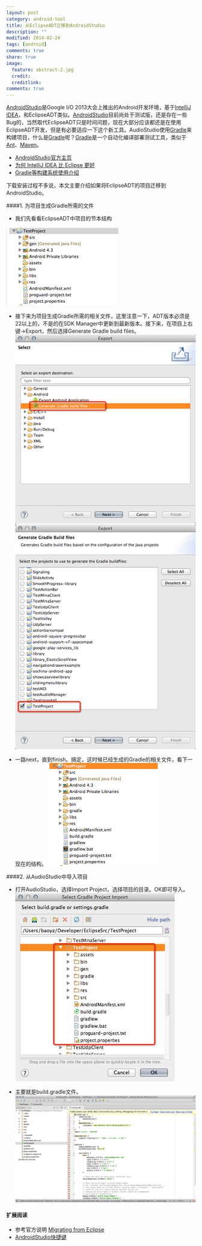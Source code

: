 ```yaml
---
layout: post
category: android-tool
title: 从EclipseADT迁移到AndroidStudio
description: ""
modified: 2014-02-24
tags: [android]
comments: true
share: true
image:
  feature: abstract-2.jpg
  credit: 
  creditlink: 
comments: true
---
```

[AndroidStudio](http://developer.android.com/sdk/installing/studio.html#Revisions)是Google I/O 2013大会上推出的Android开发环境，基于[IntelliJ IDEA](http://www.jetbrains.com/idea/)，和EclipseADT类似。[AndroidStudio](http://developer.android.com/sdk/installing/studio.html#Revisions)目前尚处于测试版，还是存在一些Bug的，当然取代EclipseADT只是时间问题，现在大部分应该都还是在使用EclipseADT开发，但是有必要适应一下这个新工具。AudioStudio使用[Gradle](http://www.gradle.org/)来构建项目，什么是[Gradle](http://www.gradle.org/)呢？[Gradle](http://www.gradle.org/)是一个自动化编译部署测试工具，类似于[Ant](http://ant.apache.org/)、[Maven](http://maven.apache.org/)。

* [AndroidStudio官方主页](http://developer.android.com/sdk/installing/studio.html)
* [为何 IntelliJ IDEA 比 Eclipse 更好](http://www.oschina.net/news/26929/why-intellij-is-better-than-eclipse)
* [Gradle等构建系统使用介绍](http://www.ibm.com/developerworks/cn/opensource/os-cn-gradle/)

下载安装过程不多说，本文主要介绍如果将EclipseADT的项目迁移到AndroidStudio。

####1. 为项目生成Gradle所需的文件
* 我们先看看EclipseADT中项目的节本结构

![](https://github.com/baoyongzhang/test_pages/blob/gh-pages/image-4.png?raw=true)

* 接下来为项目生成Gradle所需的相关文件，这里注意一下，ADT版本必须是22以上的，不是的在SDK Manager中更新到最新版本。接下来，在项目上右键->Export，然后选择Generate Gradle build files。
![](https://github.com/baoyongzhang/test_pages/blob/gh-pages/image-3.png?raw=true)
![](https://github.com/baoyongzhang/test_pages/blob/gh-pages/image-5.png?raw=true)

* 一路next，直到finish。搞定，这时候已经生成的Gradle的相关文件，看下一现在的结构。
![](https://github.com/baoyongzhang/test_pages/blob/gh-pages/image-6.png?raw=true)

####2. 从AudioStudio中导入项目
* 打开AudioStudio，选择Import Project，选择项目的目录。OK即可导入。
![](https://github.com/baoyongzhang/test_pages/blob/gh-pages/image-7.png?raw=true)

* 主要就是build.gradle文件。
![](https://github.com/baoyongzhang/test_pages/blob/gh-pages/image-8.png?raw=true)

#### 扩展阅读
* 参考官方说明 [Migrating from Eclipse](http://developer.android.com/sdk/installing/migrate.html)
* [AndroidStudio快捷键](http://www.android-studio.org/index.php/docs/experience/142-androidstudio-shortcut-keys)



